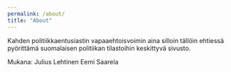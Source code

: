 ```yaml
---
permalink: /about/
title: "About"
---
```


Kahden politiikkaentusiastin vapaaehtoisvoimin aina silloin tällöin ehtiessä pyörittämä suomalaisen politiikan tilastoihin keskittyvä sivusto.

Mukana:
Julius Lehtinen
Eemi Saarela
